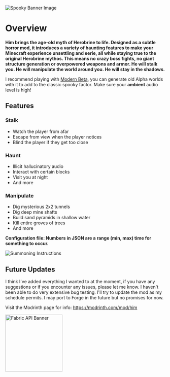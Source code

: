 ![Spooky Banner Image](https://i.imgur.com/UExkgj7.png)

# **Overview**

**Him brings the age-old myth of Herobrine to life. Designed as a subtle horror mod, it introduces a variety of haunting features to make your Minecraft experience unsettling and eerie, all while staying true to the original Herobrine mythos. This means no crazy boss fights, no giant structure generation or overpowered weapons and armor. He will stalk you. He will manipulate the world around you. He will stay in the shadows.**

I recommend playing with [Modern Beta](https://www.curseforge.com/minecraft/mc-mods/modern-beta), you can generate old Alpha worlds with it to add to the classic spooky factor.
Make sure your **ambient** audio level is high!

## **Features**

### **Stalk**
- Watch the player from afar
- Escape from view when the player notices
- Blind the player if they get too close

### **Haunt**
- Illicit hallucinatory audio
- Interact with certain blocks
- Visit you at night
- And more

### **Manipulate**
- Dig mysterious 2x2 tunnels
- Dig deep mine shafts
- Build sand pyramids in shallow water
- Kill entire groves of trees
- And more

**Configuration file: Numbers in JSON are a range (min, max) time for something to occur.**

![Summoning Instructions](https://i.imgur.com/gBZ5gw0.png)


## **Future Updates**

I think I've added everything I wanted to at the moment, if you have any suggestions or if you encounter any issues, please let me know. I haven't been able to do very extensive bug testing. I'll try to update the mod as my schedule permits. I may port to Forge in the future but no promises for now.

Visit the Modrinth page for info: https://modrinth.com/mod/him

<a href="https://modrinth.com/mod/fabric-api" target="_blank">
  <img src="https://i.imgur.com/p4FiqQD.png" alt="Fabric API Banner" width="180"/>
</a>
